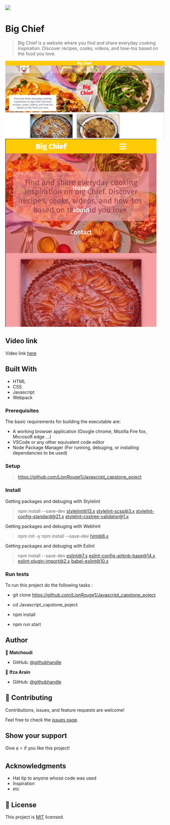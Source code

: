 ![](https://img.shields.io/badge/Microverse-blueviolet)

# Big Chief
> Big Chief is a website where you find and share everyday cooking inspiration. Discover recipes, cooks, videos, and how-tos based on the food you love.

![screenshot](src/assest/projectbigchef.png)
![screenshot](src/assest/bigchief.png)

## Video link
Video link [here](https://drive.google.com/file/d/1hjawdycWo_agZzfFYI7vjqZvhnHptycg/view?usp=sharing )

## Built With

- HTML
- CSS
- Javascript
- Webpack

### Prerequisites
The basic requirements for building the executable are:

- A working browser application (Google chrome, Mozilla Fire fox, Microsoft edge ...)
- VSCode or any other equivalent code editor
- Node Package Manager (For running, debuging, or installing dependancies to be used)

### Setup
>https://github.com/LionRouge1/Javascript_capstone_poject

### Install
Getting packages and debuging with Stylelint
>npm install --save-dev stylelint@13.x stylelint-scss@3.x stylelint-config-standard@21.x stylelint-csstree-validator@1.x

Getting packages and debuging with Webhint
>npm init -y
>npm install --save-dev hint@6.x



Getting packages and debuging with Eslint
>npm install --save-dev eslint@7.x eslint-config-airbnb-base@14.x eslint-plugin-import@2.x babel-eslint@10.x


### Run tests
To run this project do the following tasks :

- git clone https://github.com/LionRouge1/Javascript_capstone_poject <br>
- cd Javascript_capstone_poject <br>


- npm install <br>
- npm run start <br>



## Author

👤 **Matchoudi**

- GitHub: [@githubhandle](https://github.com/LionRouge1)

👤 **Ifza Arain**

- GitHub: [@githubhandle](https://github.com/IfzaRasool)

## 🤝 Contributing

Contributions, issues, and feature requests are welcome!

Feel free to check the [issues page](../../issues/).

## Show your support

Give a ⭐️ if you like this project!

## Acknowledgments

- Hat tip to anyone whose code was used
- Inspiration
- etc

## 📝 License

This project is [MIT](./MIT.md) licensed.